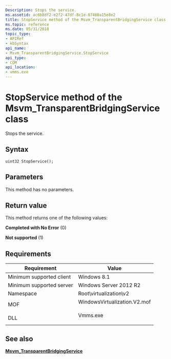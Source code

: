 ```yaml
---
Description: Stops the service.
ms.assetid: ac6b8df2-e2f2-47df-8c1e-07460a15e8e2
title: StopService method of the Msvm_TransparentBridgingService class
ms.topic: reference
ms.date: 05/31/2018
topic_type: 
- APIRef
- kbSyntax
api_name: 
- Msvm_TransparentBridgingService.StopService
api_type: 
- COM
api_location: 
- vmms.exe
---
```


# StopService method of the Msvm\_TransparentBridgingService class

Stops the service.

## Syntax


```mof
uint32 StopService();
```



## Parameters

This method has no parameters.

## Return value

This method returns one of the following values:

<dl> <dt>

**Completed with No Error** (0)
</dt> <dt>

**Not supported** (1)
</dt> </dl>

## Requirements



| Requirement | Value |
|-------------------------------------|---------------------------------------------------------------------------------------------------------|
| Minimum supported client<br/> | Windows 8.1<br/>                                                                                  |
| Minimum supported server<br/> | Windows Server 2012 R2<br/>                                                                       |
| Namespace<br/>                | Root\\virtualization\\v2<br/>                                                                     |
| MOF<br/>                      | <dl> <dt>WindowsVirtualization.V2.mof</dt> </dl> |
| DLL<br/>                      | <dl> <dt>Vmms.exe</dt> </dl>                     |



## See also

<dl> <dt>

[**Msvm\_TransparentBridgingService**](msvm-transparentbridgingservice.md)
</dt> </dl>

 

 




